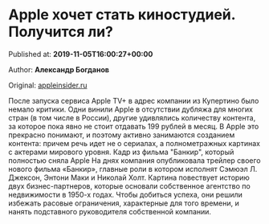 
# Apple хочет стать киностудией. Получится ли?

Published at: **2019-11-05T16:00:27+00:00**

Author: **Александр Богданов**

Original: [appleinsider.ru](https://appleinsider.ru/apple-tv/apple-xochet-stat-kinostudiej-poluchitsya-li.html)

После запуска сервиса Apple TV+ в адрес компании из Купертино было немало критики. Одни винили Apple в отсутствии дубляжа для многих стран (в том числе в России), другие удивлялись количеству контента, за которое пока явно не стоит отдавать 199 рублей в месяц. В Apple это прекрасно понимают, и поэтому активно занимаются созданием контента: причем речь идет не о сериалах, а полнометражных картинах с актерами мирового уровня.
Кадр из фильма "Банкир", который полностью сняла Apple
На днях компания опубликовала трейлер своего нового фильма «Банкир», главные роли в котором исполнят Сэмюэл Л. Джексон, Энтони Маки и Николай Холт. Картина повествует историю двух бизнес-партнеров, которые основали собственное агентство по недвижимости в 1950-х годах. Чтобы добиться успеха, они решили избежать расовые ограничения, характерные для того времени, и нанять подставного руководителя собственной компании.
